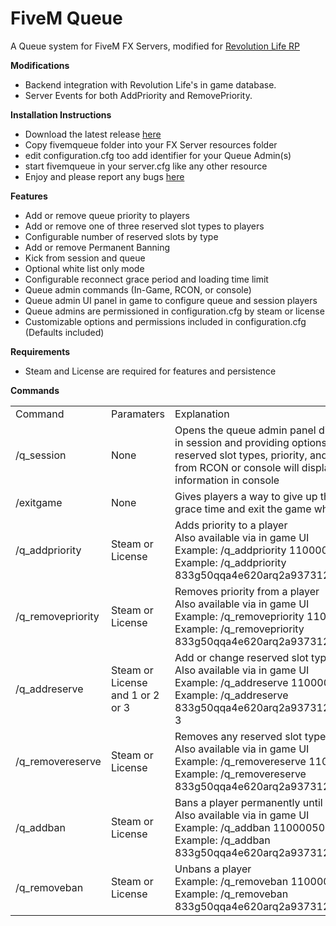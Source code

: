 # FiveM Queue
A Queue system for FiveM FX Servers, modified for <a href="https://forums.rmog.us/">Revolution Life RP</a>

<b>Modifications</b>
- Backend integration with Revolution Life's in game database.
- Server Events for both AddPriority and RemovePriority.

<b>Installation Instructions</b>
- Download the latest release <a href="https://github.com/anderscripts/FiveM_Queue/releases/download/v1.1.0/fivemqueue.rar">here</a>
- Copy fivemqueue folder into your FX Server resources folder
- edit configuration.cfg too add identifier for your Queue Admin(s)
- start fivemqueue in your server.cfg like any other resource
- Enjoy and please report any bugs <a href="https://github.com/anderscripts/FiveM_Queue/issues">here</a>

<b>Features</b>
- Add or remove queue priority to players
- Add or remove one of three reserved slot types to players
- Configurable number of reserved slots by type
- Add or remove Permanent Banning
- Kick from session and queue
- Optional white list only mode
- Configurable reconnect grace period and loading time limit
- Queue admin commands (In-Game, RCON, or console)
- Queue admin UI panel in game to configure queue and session players
- Queue admins are permissioned in configuration.cfg by steam or license
- Customizable options and permissions included in configuration.cfg (Defaults included)

<b>Requirements</b>
- Steam and License are required for features and persistence

<b>Commands</b>
<table>
  <tr><td>Command</td><td>Paramaters</td><td>Explanation</td></tr>
  <tr><td>/q_session</td><td>None</td><td>Opens the queue admin panel displaying all players in session and providing options to configure reserved slot types, priority, and kick or ban.  If run from RCON or console will display the session information in console</td></tr>
  <tr><td>/exitgame</td><td>None</td><td>Gives players a way to give up their reconnect grace time and exit the game when finished playing</td></tr>
  <tr><td>/q_addpriority</td><td>Steam or License</td><td>Adds priority to a player<br>Also available via in game UI<br>Example: /q_addpriority 11000050888sg23<br>Example: /q_addpriority 833g50qqa4e620arq2a937312rt9b5g050d2ew54</td></tr>
  <tr><td>/q_removepriority</td><td>Steam or License</td><td>Removes priority from a player<br>Also available via in game UI<br>Example: /q_removepriority 11000050888sg23<br>Example: /q_removepriority 833g50qqa4e620arq2a937312rt9b5g050d2ew54</td></tr>
  <tr><td>/q_addreserve</td><td>Steam or License and 1 or 2 or 3</td><td>Add or change reserved slot type<br>Also available via in game UI<br>Example: /q_addreserve 11000050888sg23 1<br>Example: /q_addreserve 833g50qqa4e620arq2a937312rt9b5g050d2ew54 3</td></tr>
  <tr><td>/q_removereserve</td><td>Steam or License</td><td>Removes any reserved slot type<br>Also available via in game UI<br>Example: /q_removereserve 11000050888sg23<br>Example: /q_removereserve 833g50qqa4e620arq2a937312rt9b5g050d2ew54</td></tr>
  <tr><td>/q_addban</td><td>Steam or License</td><td>Bans a player permanently until unbanned<br>Also available via in game UI<br>Example: /q_addban 11000050888sg23<br>Example: /q_addban 833g50qqa4e620arq2a937312rt9b5g050d2ew54</td></tr>
  <tr><td>/q_removeban</td><td>Steam or License</td><td>Unbans a player<br>Example: /q_removeban 11000050888sg23<br>Example: /q_removeban 833g50qqa4e620arq2a937312rt9b5g050d2ew54</td></tr>
</table>
